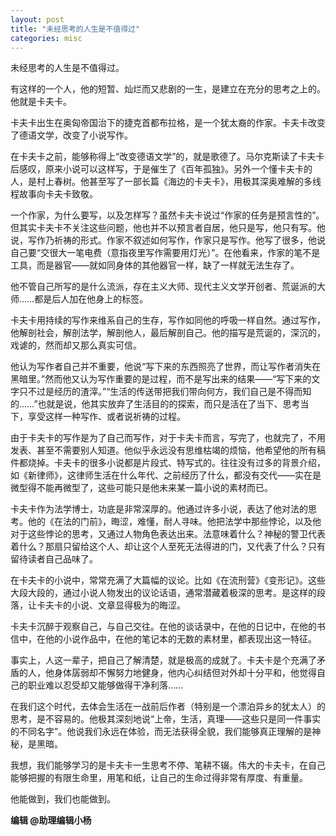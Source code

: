 ```yaml
---
layout: post
title: "未经思考的人生是不值得过"
categories: misc
---
```


<p>未经思考的人生是不值得过。</p>

<p>有这样的一个人，他的短暂、灿烂而又悲剧的一生，是建立在充分的思考之上的。他就是卡夫卡。</p>

<p>卡夫卡出生在奥匈帝国治下的捷克首都布拉格，是一个犹太裔的作家。卡夫卡改变了德语文学，改变了小说写作。</p>

<p>在卡夫卡之前，能够称得上“改变德语文学”的，就是歌德了。马尔克斯读了卡夫卡后感叹，原来小说可以这样写，于是催生了《百年孤独》。另外一个懂卡夫卡的人，是村上春树。他甚至写了一部长篇《海边的卡夫卡》，用极其深奥难解的多线程故事向卡夫卡致敬。</p>

<p>一个作家，为什么要写，以及怎样写？虽然卡夫卡说过“作家的任务是预言性的”。但其实卡夫卡不关注这些问题，他也并不以预言者自居，他只是写，他只有写。他说，写作乃祈祷的形式。作家不叙述如何写作，作家只是写作。他写了很多，他说自己要“交很大一笔电费（意指夜里写作需要用灯光）”。在他看来，作家的笔不是工具，而是器官——就如同身体的其他器官一样，缺了一样就无法生存了。</p>

<p>他不管自己所写的是什么流派，存在主义大师、现代主义文学开创者、荒诞派的大师……都是后人加在他身上的标签。</p>

<p>卡夫卡用持续的写作来维系自己的生存，写作如同他的呼吸一样自然。通过写作，他解剖社会，解剖法学，解剖他人，最后解剖自己。他的描写是荒诞的，深沉的，戏谑的，然而却又那么真实可信。</p>

<p>他认为写作者自己并不重要，他说“写下来的东西照亮了世界，而让写作者消失在黑暗里。”然而他又认为写作重要的是过程，而不是写出来的结果——“写下来的文字只不过是经历的渣滓。”“生活的传送带把我们带向何方，我们自己是不得而知的……”也就是说，他其实放弃了生活目的的探索，而只是活在了当下、思考当下，享受这样一种写作、或者说祈祷的过程。</p>

<p>由于卡夫卡的写作是为了自己而写作，对于卡夫卡而言，写完了，也就完了，不用发表、甚至不需要别人知道。他似乎永远没有思维枯竭的烦恼，他希望他的所有稿件都烧掉。卡夫卡的很多小说都是片段式、特写式的。往往没有过多的背景介绍，如《新律师》，这律师生活在什么年代、之前经历了什么，都没有交代——实在是微型得不能再微型了，这些可能只是他未来某一篇小说的素材而已。</p>

<p>卡夫卡作为法学博士，功底是非常深厚的。他通过许多小说，表达了他对法的思考。他的《在法的门前》，晦涩，难懂，耐人寻味。他把法学中那些悖论，以及他对于这些悖论的思考，又通过人物角色表达出来。法意味着什么？神秘的警卫代表着什么？那扇只留给这个人、却让这个人至死无法得进的门，又代表了什么？只有留待读者自己品味了。</p>

<p>在卡夫卡的小说中，常常充满了大篇幅的议论。比如《在流刑营》《变形记》。这些大段大段的，通过小说人物发出的议论话语，通常潜藏着极深的思考。是这样的段落，让卡夫卡的小说、文章显得极为的晦涩。</p>

<p>卡夫卡沉醉于观察自己，与自己交往。在他的谈话录中，在他的日记中，在他的书信中，在他的小说作品中，在他的笔记本的无数的素材里，都表现出这一特征。</p>

<p>事实上，人这一辈子，把自己了解清楚，就是极高的成就了。卡夫卡是个充满了矛盾的人，他身体孱弱却不懈努力地健身，他内心纠结但对外却十分平和，他觉得自己的职业难以忍受却又能够做得干净利落……</p>

<p>在我们这个时代，去体会生活在一战前后作者（特别是一个漂泊异乡的犹太人）的思考，是不容易的。他极其深刻地说“上帝，生活，真理——这些只是同一件事实的不同名字”。他说我们永远在体验，而无法获得全貌，我们能够真正理解的是神秘，是黑暗。</p>

<p>我想，我们能够学习的是卡夫卡一生思考不停、笔耕不辍。伟大的卡夫卡，在自己能够把握的有限生命里，用笔和纸，让自己的生命过得非常有厚度、有重量。</p>

<p>他能做到，我们也能做到。</p>

<p><strong>编辑 @助理编辑小杨</strong></p>
